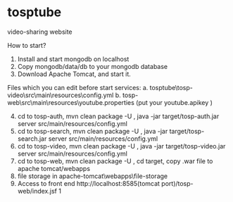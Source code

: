 # tosptube
video-sharing website

How to start?
1. Install and start mongodb on localhost
2. Copy mongodb/data/db to your mongodb database
3. Download Apache Tomcat, and start it.

Files which you can edit before start services:
a. tosptube\tosp-video\src\main\resources\config.yml
b. tosp-web\src\main\resources\youtube.properties (put your youtube.apikey )

4. cd to tosp-auth, mvn clean package -U , java -jar target/tosp-auth.jar server src/main/resources/config.yml
5. cd to tosp-search, mvn clean package -U , java -jar target/tosp-search.jar server src/main/resources/config.yml
6. cd to tosp-video, mvn clean package -U , java -jar target/tosp-video.jar server src/main/resources/config.yml
7. cd to tosp-web, mvn clean package -U , cd target, copy .war file to apache tomcat/webapps
8. file storage in apache-tomcat\webapps\file-storage
9. Access to front end http://localhost:8585(tomcat port)/tosp-web/index.jsf 
1

